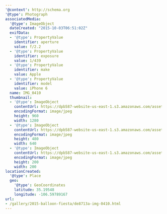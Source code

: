 ```yaml
---
'@context': http://schema.org
'@type': Photograph
associatedMedia:
  '@type': ImageObject
  dateCreated: "2015-10-03T06:51:02Z"
  exifData:
  - '@type': PropertyValue
    identifier: aperture
    value: f/2.2
  - '@type': PropertyValue
    identifier: exposure
    value: 1/439
  - '@type': PropertyValue
    identifier: make
    value: Apple
  - '@type': PropertyValue
    identifier: model
    value: iPhone 6
  name: IMG_0410
  thumbnail:
  - '@type': ImageObject
    contentUrl: https://dpb587-website-us-east-1.s3.amazonaws.com/asset/gallery/2015-balloon-fiesta/de8713a-img-0410~1280.jpg
    encodingFormat: image/jpeg
    height: 960
    width: 1280
  - '@type': ImageObject
    contentUrl: https://dpb587-website-us-east-1.s3.amazonaws.com/asset/gallery/2015-balloon-fiesta/de8713a-img-0410~640w.jpg
    encodingFormat: image/jpeg
    height: 480
    width: 640
  - '@type': ImageObject
    contentUrl: https://dpb587-website-us-east-1.s3.amazonaws.com/asset/gallery/2015-balloon-fiesta/de8713a-img-0410~200x200.jpg
    encodingFormat: image/jpeg
    height: 200
    width: 200
locationCreated:
  '@type': Place
  geo:
    '@type': GeoCoordinates
    latitude: 35.19548
    longitude: -106.59789167
url:
- /gallery/2015-balloon-fiesta/de8713a-img-0410.html
---
```

